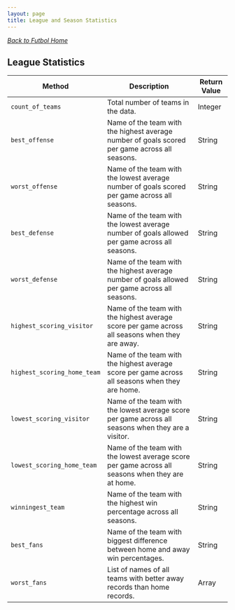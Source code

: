 ```yaml
---
layout: page
title: League and Season Statistics
---
```


_[Back to Futbol Home](../index)_

## League Statistics

| Method | Description | Return Value |
| ------ | ----------- | ------------ |
|`count_of_teams`| Total number of teams in the data. | Integer |
| `best_offense` | Name of the team with the highest average number of goals scored per game across all seasons. | String |
| `worst_offense` | Name of the team with the lowest average number of goals scored per game across all seasons. | String |
| `best_defense` | Name of the team with the lowest average number of goals allowed per game across all seasons. | String |
| `worst_defense` | Name of the team with the highest average number of goals allowed per game across all seasons. | String |
| `highest_scoring_visitor` | Name of the team with the highest average score per game across all seasons when they are away. | String |
| `highest_scoring_home_team` | Name of the team with the highest average score per game across all seasons when they are home. | String |
| `lowest_scoring_visitor` | Name of the team with the lowest average score per game across all seasons when they are a visitor. | String |
| `lowest_scoring_home_team` | Name of the team with the lowest average score per game across all seasons when they are at home. | String |
| `winningest_team` | Name of the team with the highest win percentage across all seasons. | String |
| `best_fans` | Name of the team with biggest difference between home and away win percentages. | String |
| `worst_fans` | List of names of all teams with better away records than home records. | Array |
